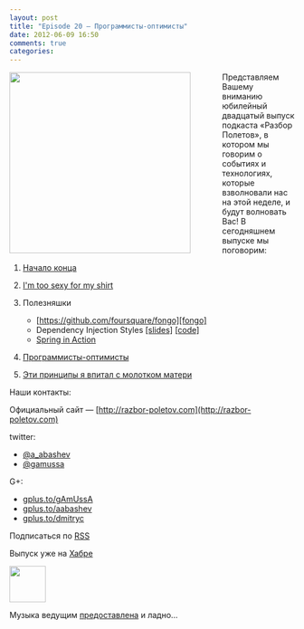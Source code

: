 ```yaml
---
layout: post
title: "Episode 20 — Программисты-оптимисты"
date: 2012-06-09 16:50
comments: true
categories: 
---
```


<a href="https://lh6.googleusercontent.com/-E9NizWkWsBk/T7PpJBkhIEI/AAAAAAAAIN8/NbFPu__zcpg/s542/12+-+1" imageanchor="1" style="clear: left; float: left; margin-bottom: 1em; margin-right: 2em; padding-right: 2em"><img border="0" height="320" src="https://lh6.googleusercontent.com/-E9NizWkWsBk/T7PpJBkhIEI/AAAAAAAAIN8/NbFPu__zcpg/s320/12+-+1" width="320" /></a>

Представляем Вашему вниманию юбилейный двадцатый выпуск подкаста «Разбор Полетов», в котором мы говорим о событиях и технологиях, которые взволновали нас на этой неделе, и будут волновать Вас!
В сегодняшнем выпуске мы поговорим:

1. [Начало конца][deadend]

2. [I'm too sexy for my shirt][lambda]

3. Полезняшки
	* [https://github.com/foursquare/fongo][fongo]
	* Dependency Injection Styles [\[slides\]][distyles] [\[code\]][distyles_2]
	* [Spring in Action](http://www.manning.com/walls4/)

4. [Программисты-оптимисты][optimist]

5. [Эти принципы я впитал с молотком матери][principles]

Наши контакты:

Официальный сайт — [http://razbor-poletov.com](http://razbor-poletov.com)

twitter: 

 * [@a_abashev](https://twitter.com/#!/a_abashev) 
 * [@gamussa](https://twitter.com/#!/gamussa)

G+:

 * [gplus.to/gAmUssA](http://gplus.to/gAmUssA) 
 * [gplus.to/aabashev](http://gplus.to/aabashev) 
 * [gplus.to/dmitryc](http://gplus.to/dmitryc)

<!-- player goes here-->
<audio preload="none">
  <source src="http://razbor-poletov.rucast.net/media/razbor_20.mp3" type="audio/mp3" />
  Your browser does not support the audio tag.
</audio>

Подписаться по [RSS](http://feeds.feedburner.com/razbor-podcast)

Выпуск уже на [Хабре](http://habrahabr.ru/post/145587/)

<a href="http://razbor-poletov.rucast.net/media/razbor_20.mp3" imageanchor="1" style="clear: left; margin-bottom: 1em; margin-left: auto; margin-right: 2em;"><img border="0" height="64" src="http://2.bp.blogspot.com/-qkfh8Q--dks/T0gixAMzuII/AAAAAAAAHD0/O5LbF3vvBNQ/s200/1330127522_mp3.png" width="64" /></a>

Музыка ведущим [предоставлена](http://www.audiobank.fm/single-music/27/111/More-And-Less/) и ладно...

[optimist]: http://swizec.com/blog/programmers-are-optimists/swizec/4509
[principles]: http://net.tutsplus.com/tutorials/tools-and-tips/3-key-software-principles-you-must-understand/
[distyles]:http://cbeams.github.com/distyles/
[distyles_2]: https://github.com/cbeams/distyles
[fongo]:https://github.com/foursquare/fongo
[lambda]:http://tataryn.net/2011/11/java8-lambda-expressions-perhaps-not-as-sexy-as-intended/
[deadend]:http://habrahabr.ru/post/144110/


